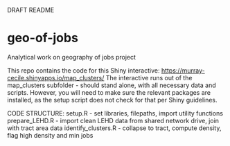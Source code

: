 DRAFT README

# geo-of-jobs
Analytical work on geography of jobs project

This repo contains the code for this Shiny interactive: https://murray-cecile.shinyapps.io/map_clusters/
The interactive runs out of the map_clusters subfolder - should stand alone, with all necessary data and scripts. However, you will need to make sure the relevant packages are installed, as the setup script does not check for that per Shiny guidelines.


CODE STRUCTURE:
setup.R -  set libraries, filepaths, import utility functions
prepare_LEHD.R - import clean LEHD data from shared network drive, join with tract area data
identify_clusters.R -  collapse to tract, compute density, flag high density and min jobs